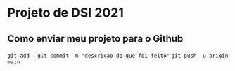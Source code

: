 
# Projeto de DSI 2021

## Como enviar meu projeto para o Github
`git add .`
`git commit -m "descricao do que foi feito"`
`git push -u origin main`
